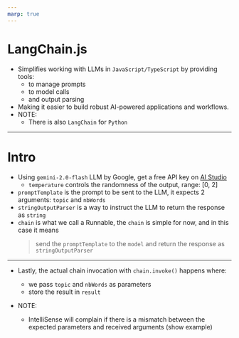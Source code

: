 ```yaml
---
marp: true
---
```


# LangChain.js

- Simplifies working with LLMs in `JavaScript/TypeScript` by providing tools:
  - to manage prompts
  - to model calls
  - and output parsing
- Making it easier to build robust AI-powered applications and workflows.
- NOTE:
  - There is also `LangChain` for `Python`

---

# Intro

- Using `gemini-2.0-flash` LLM by Google, get a free API key on [AI Studio](https://www.google.com/url?sa=t&rct=j&q=&esrc=s&source=web&cd=&cad=rja&uact=8&ved=2ahUKEwjPtaqyiJKPAxUjj4kEHSNDEjQQFnoECAoQAQ&url=https%3A%2F%2Faistudio.google.com%2F&usg=AOvVaw2ado6WVRi8CYsaHcreSChK&opi=89978449)
  - `temperature` controls the randomness of the output, range: [0, 2]
- `promptTemplate` is the prompt to be sent to the LLM, it expects 2 arguments: `topic` and `nbWords`
- `stringOutputParser` is a way to instruct the LLM to return the response as `string`
- `chain` is what we call a Runnable, the `chain` is simple for now, and in this case it means
  > send the `promptTemplate` to the `model` and return the response as `stringOutputParser`

---

- Lastly, the actual chain invocation with `chain.invoke()` happens where:

  - we pass `topic` and `nbWords` as parameters
  - store the result in `result`

- NOTE:
  - IntelliSense will complain if there is a mismatch between the expected parameters and received arguments (show example)
